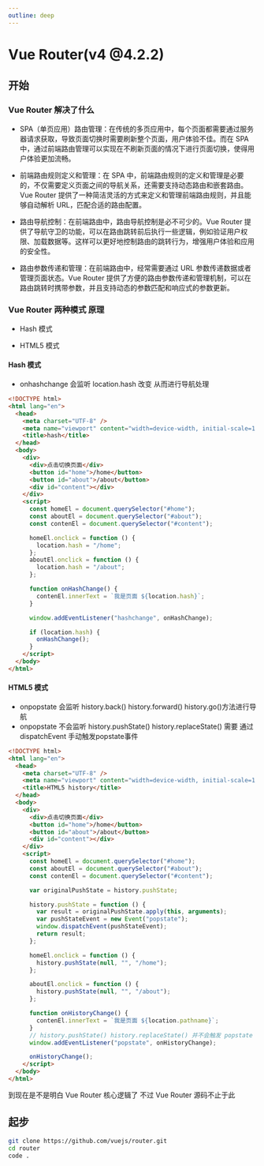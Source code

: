 ```yaml
---
outline: deep
---
```


# Vue Router(v4 @4.2.2)

## 开始


### Vue Router 解决了什么

- SPA（单页应用）路由管理：在传统的多页应用中，每个页面都需要通过服务器请求获取，导致页面切换时需要刷新整个页面，用户体验不佳。而在 SPA 中，通过前端路由管理可以实现在不刷新页面的情况下进行页面切换，使得用户体验更加流畅。

- 前端路由规则定义和管理：在 SPA 中，前端路由规则的定义和管理是必要的，不仅需要定义页面之间的导航关系，还需要支持动态路由和嵌套路由。Vue Router 提供了一种简洁灵活的方式来定义和管理前端路由规则，并且能够自动解析 URL，匹配合适的路由配置。

- 路由导航控制：在前端路由中，路由导航控制是必不可少的。Vue Router 提供了导航守卫的功能，可以在路由跳转前后执行一些逻辑，例如验证用户权限、加载数据等。这样可以更好地控制路由的跳转行为，增强用户体验和应用的安全性。

-  路由参数传递和管理：在前端路由中，经常需要通过 URL 参数传递数据或者管理页面状态。Vue Router 提供了方便的路由参数传递和管理机制，可以在路由跳转时携带参数，并且支持动态的参数匹配和响应式的参数更新。

### Vue Router 两种模式 原理

- Hash 模式

- HTML5 模式

#### Hash 模式
- onhashchange 会监听 location.hash 改变 从而进行导航处理

```html
<!DOCTYPE html>
<html lang="en">
  <head>
    <meta charset="UTF-8" />
    <meta name="viewport" content="width=device-width, initial-scale=1.0" />
    <title>hash</title>
  </head>
  <body>
    <div>
      <div>点击切换页面</div>
      <button id="home">/home</button>
      <button id="about">/about</button>
      <div id="content"></div>
    </div>
    <script>
      const homeEl = document.querySelector("#home");
      const aboutEl = document.querySelector("#about");
      const contenEl = document.querySelector("#content");

      homeEl.onclick = function () {
        location.hash = "/home";
      };
      aboutEl.onclick = function () {
        location.hash = "/about";
      };

      function onHashChange() {
        contenEl.innerText = `我是页面 ${location.hash}`;
      }

      window.addEventListener("hashchange", onHashChange);

      if (location.hash) {
        onHashChange();
      }
    </script>
  </body>
</html>
```

#### HTML5 模式

- onpopstate 会监听 history.back() history.forward() history.go()方法进行导航
- onpopstate 不会监听 history.pushState() history.replaceState() 需要 通过 dispatchEvent 手动触发popstate事件 

```html
<!DOCTYPE html>
<html lang="en">
  <head>
    <meta charset="UTF-8" />
    <meta name="viewport" content="width=device-width, initial-scale=1.0" />
    <title>HTML5 history</title>
  </head>
  <body>
    <div>
      <div>点击切换页面</div>
      <button id="home">/home</button>
      <button id="about">/about</button>
      <div id="content"></div>
    </div>
    <script>
      const homeEl = document.querySelector("#home");
      const aboutEl = document.querySelector("#about");
      const contenEl = document.querySelector("#content");

      var originalPushState = history.pushState;

      history.pushState = function () {
        var result = originalPushState.apply(this, arguments);
        var pushStateEvent = new Event("popstate");
        window.dispatchEvent(pushStateEvent);
        return result;
      };

      homeEl.onclick = function () {
        history.pushState(null, "", "/home");
      };

      aboutEl.onclick = function () {
        history.pushState(null, "", "/about");
      };

      function onHistoryChange() {
        contenEl.innerText = `我是页面 ${location.pathname}`;
      }
      // history.pushState() history.replaceState() 并不会触发 popstate 事件
      window.addEventListener("popstate", onHistoryChange);

      onHistoryChange();
    </script>
  </body>
</html>

```

到现在是不是明白 Vue Router 核心逻辑了 不过 Vue Router 源码不止于此

## 起步

```bash
git clone https://github.com/vuejs/router.git
cd router
code .
```



